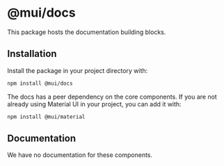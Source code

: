 # @mui/docs

This package hosts the documentation building blocks.

## Installation

Install the package in your project directory with:

<!-- #default-branch-switch -->

```bash
npm install @mui/docs
```

The docs has a peer dependency on the core components.
If you are not already using Material UI in your project, you can add it with:

<!-- #default-branch-switch -->

```bash
npm install @mui/material
```

## Documentation

We have no documentation for these components.
